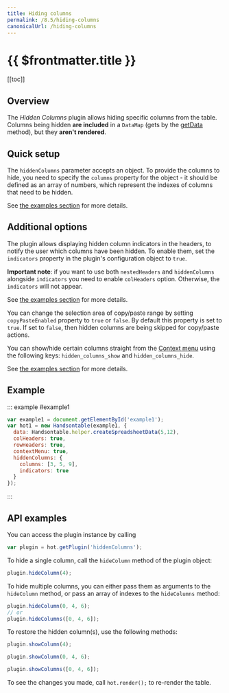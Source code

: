 ```yaml
---
title: Hiding columns
permalink: /8.5/hiding-columns
canonicalUrl: /hiding-columns
---
```


# {{ $frontmatter.title }}

[[toc]]

## Overview

The _Hidden Columns_ plugin allows hiding specific columns from the table. Columns being hidden **are included** in a `DataMap` (gets by the [getData](api/core.md#getData) method), but they **aren't rendered**.

## Quick setup

The `hiddenColumns` parameter accepts an object. To provide the columns to hide, you need to specify the `columns` property for the object - it should be defined as an array of numbers, which represent the indexes of columns that need to be hidden.

See [the examples section](#example) for more details.

## Additional options

The plugin allows displaying hidden column indicators in the headers, to notify the user which columns have been hidden.
To enable them, set the `indicators` property in the plugin's configuration object to `true`.

**Important note**: if you want to use both `nestedHeaders` and `hiddenColumns` alongside `indicators` you need to enable `colHeaders` option. Otherwise, the `indicators` will not appear.

See [the examples section](#example) for more details.

You can change the selection area of copy/paste range by setting `copyPasteEnabled` property to `true` or `false`. By default this property is set to `true`. If set to `false`, then hidden columns are being skipped for copy/paste actions.

You can show/hide certain columns straight from the [Context menu](context-menu.md) using the following keys: `hidden_columns_show` and `hidden_columns_hide`.

See [the examples section](#example) for more details.

## Example

::: example #example1
```js
var example1 = document.getElementById('example1');
var hot1 = new Handsontable(example1, {
  data: Handsontable.helper.createSpreadsheetData(5,12),
  colHeaders: true,
  rowHeaders: true,
  contextMenu: true,
  hiddenColumns: {
    columns: [3, 5, 9],
    indicators: true
  }
});
```
:::

## API examples

You can access the plugin instance by calling

```js
var plugin = hot.getPlugin('hiddenColumns');
```

To hide a single column, call the `hideColumn` method of the plugin object:

```js
plugin.hideColumn(4);
```

To hide multiple columns, you can either pass them as arguments to the `hideColumn` method, or pass an array of indexes to the `hideColumns` method:

```js
plugin.hideColumn(0, 4, 6);
// or
plugin.hideColumns([0, 4, 6]);
```

To restore the hidden column(s), use the following methods:

```js
plugin.showColumn(4);
```
```js
plugin.showColumn(0, 4, 6);
```
```js
plugin.showColumns([0, 4, 6]);
```
To see the changes you made, call `hot.render();` to re-render the table.
